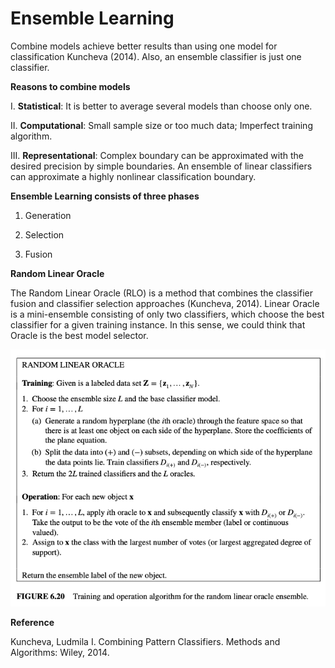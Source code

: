 # Ensemble Learning

Combine models achieve better results than using one model for classification Kuncheva (2014). Also, an ensemble classifier is just one classifier. 

**Reasons to combine models**

 I. **Statistical**: It is better to average several models than choose only one. 
 
 II. **Computational**: Small sample size or too much data; Imperfect training algorithm. 
 
 III. **Representational**: Complex boundary can be approximated with the desired precision by simple boundaries. An ensemble of linear classifiers can approximate a highly nonlinear classification boundary. 

**Ensemble Learning consists of three phases**

1. Generation

2. Selection

3. Fusion


**Random Linear Oracle**

The Random Linear Oracle (RLO) is a method that combines the classifier fusion and classifier selection approaches (Kuncheva, 2014). Linear Oracle is a mini-ensemble consisting of only two classifiers, which choose the best classifier for a given training instance. In this sense, we could think that Oracle is the best model selector. 

![RLO Algorithm](./images/RLO.png)


**Reference**

Kuncheva, Ludmila I. Combining Pattern Classifiers. Methods and Algorithms: Wiley, 2014.

